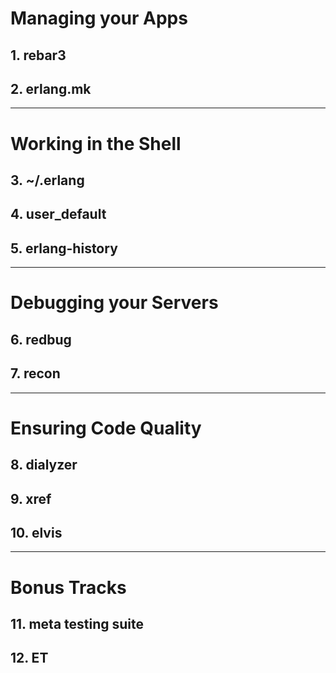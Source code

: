 # Managing your Apps
## 1. rebar3

## 2. erlang.mk

---
# Working in the Shell
## 3. ~/.erlang

## 4. user_default

## 5. erlang-history

---
# Debugging your Servers
## 6. redbug

## 7. recon

---
# Ensuring Code Quality
## 8. dialyzer

## 9. xref

## 10. elvis

---
# Bonus Tracks
## 11. meta testing suite

## 12. ET